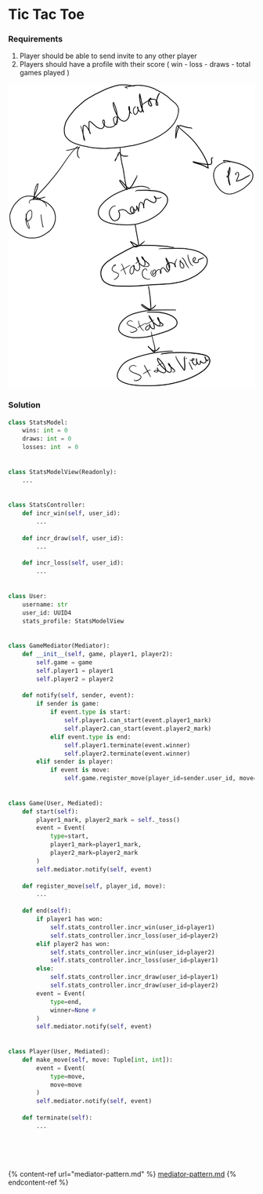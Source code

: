 # Tic Tac Toe

### Requirements

1. Player should be able to send invite to any other player
2. Players should have a profile with their score ( win - loss - draws - total games played )

<img src="../../.gitbook/assets/file.drawing (1) (1) (1) (1).svg" alt="" class="gitbook-drawing">

### Solution

```python
class StatsModel:
    wins: int = 0
    draws: int = 0
    losses: int  = 0


class StatsModelView(Readonly):
    ...


class StatsController:
    def incr_win(self, user_id):
        ...
    
    def incr_draw(self, user_id):
        ...
    
    def incr_loss(self, user_id):
        ...


class User:
    username: str
    user_id: UUID4
    stats_profile: StatsModelView


class GameMediator(Mediator):
    def __init__(self, game, player1, player2):
        self.game = game
        self.player1 = player1
        self.player2 = player2
    
    def notify(self, sender, event):
        if sender is game:
            if event.type is start:
                self.player1.can_start(event.player1_mark)
                self.player2.can_start(event.player2_mark)
            elif event.type is end:
                self.player1.terminate(event.winner)
                self.player2.terminate(event.winner)
        elif sender is player:
            if event is move:
                self.game.register_move(player_id=sender.user_id, move=event.move)


class Game(User, Mediated):
    def start(self):
        player1_mark, player2_mark = self._toss()
        event = Event(
            type=start,
            player1_mark=player1_mark,
            player2_mark=player2_mark
        )
        self.mediator.notify(self, event)
        
    def register_move(self, player_id, move):
        ...
    
    def end(self):
        if player1 has won:
            self.stats_controller.incr_win(user_id=player1)
            self.stats_controller.incr_loss(user_id=player2)
        elif player2 has won:
            self.stats_controller.incr_win(user_id=player2)
            self.stats_controller.incr_loss(user_id=player1)
        else:
            self.stats_controller.incr_draw(user_id=player1)
            self.stats_controller.incr_draw(user_id=player2)
        event = Event(
            type=end,
            winner=None # 
        )
        self.mediator.notify(self, event)


class Player(User, Mediated):
    def make_move(self, move: Tuple[int, int]):
        event = Event(
            type=move,
            move=move
        )
        self.mediator.notify(self, event)
    
    def terminate(self):
        ...
        
 
     
  
```

{% content-ref url="mediator-pattern.md" %}
[mediator-pattern.md](mediator-pattern.md)
{% endcontent-ref %}
